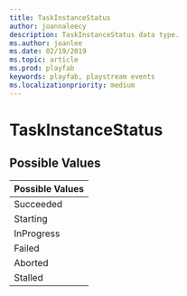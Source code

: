 ```yaml
---
title: TaskInstanceStatus
author: joannaleecy
description: TaskInstanceStatus data type.
ms.author: joanlee
ms.date: 02/19/2019
ms.topic: article
ms.prod: playfab
keywords: playfab, playstream events
ms.localizationpriority: medium
---
```


# TaskInstanceStatus

## Possible Values

|Possible Values|
| :--------------------|
|Succeeded|
|Starting|
|InProgress|
|Failed|
|Aborted|
|Stalled|
